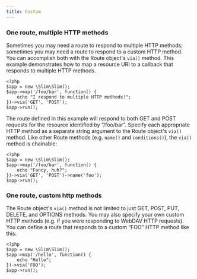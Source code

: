 ```yaml
---
title: Custom
---
```

### One route, multiple HTTP methods

Sometimes you may need a route to respond to multiple HTTP methods; sometimes you may need a route to respond to a
custom HTTP method. You can accomplish both with the Route object's `via()` method. This example demonstrates how
to map a resource URI to a callback that responds to multiple HTTP methods.

    <?php
    $app = new \Slim\Slim();
    $app->map('/foo/bar', function() {
        echo "I respond to multiple HTTP methods!";
    })->via('GET', 'POST');
    $app->run();

The route defined in this example will respond to both GET and POST requests for the resource identified by “/foo/bar”.
Specify each appropriate HTTP method as a separate string argument to the Route object's `via()` method. Like other
Route methods (e.g. `name()` and `conditions()`), the `via()` method is chainable:

    <?php
    $app = new \Slim\Slim();
    $app->map('/foo/bar', function() {
        echo "Fancy, huh?";
    })->via('GET', 'POST')->name('foo');
    $app->run();

### One route, custom http methods

The Route object's `via()` method is not limited to just GET, POST, PUT, DELETE, and OPTIONS methods. You may also
specify your own custom HTTP methods (e.g. if you were responding to WebDAV HTTP requests). You can define a route
that responds to a custom “FOO” HTTP method like this:

    <?php
    $app = new \Slim\Slim();
    $app->map('/hello', function() {
        echo "Hello";
    })->via('FOO');
    $app->run();
